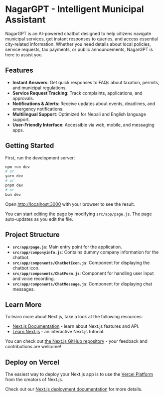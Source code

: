# NagarGPT - Intelligent Municipal Assistant

NagarGPT is an AI-powered chatbot designed to help citizens navigate municipal services, get instant responses to queries, and access essential city-related information. Whether you need details about local policies, service requests, tax payments, or public announcements, NagarGPT is here to assist you.

## Features

- **Instant Answers**: Get quick responses to FAQs about taxation, permits, and municipal regulations.
- **Service Request Tracking**: Track complaints, applications, and approvals.
- **Notifications & Alerts**: Receive updates about events, deadlines, and emergency notifications.
- **Multilingual Support**: Optimized for Nepali and English language support.
- **User-Friendly Interface**: Accessible via web, mobile, and messaging apps.

## Getting Started

First, run the development server:

```bash
npm run dev
# or
yarn dev
# or
pnpm dev
# or
bun dev
```

Open [http://localhost:3000](http://localhost:3000) with your browser to see the result.

You can start editing the page by modifying `src/app/page.js`. The page auto-updates as you edit the file.

## Project Structure

- **`src/app/page.js`**: Main entry point for the application.
- **`src/app/componyinfo.js`**: Contains dummy company information for the chatbot.
- **`src/app/components/ChatbotIcon.js`**: Component for displaying the chatbot icon.
- **`src/app/components/ChatForm.js`**: Component for handling user input and voice recording.
- **`src/app/components/ChatMessage.js`**: Component for displaying chat messages.

## Learn More

To learn more about Next.js, take a look at the following resources:

- [Next.js Documentation](https://nextjs.org/docs) - learn about Next.js features and API.
- [Learn Next.js](https://nextjs.org/learn) - an interactive Next.js tutorial.

You can check out [the Next.js GitHub repository](https://github.com/vercel/next.js) - your feedback and contributions are welcome!

## Deploy on Vercel

The easiest way to deploy your Next.js app is to use the [Vercel Platform](https://vercel.com/new?utm_medium=default-template&filter=next.js&utm_source=create-next-app&utm_campaign=create-next-app-readme) from the creators of Next.js.

Check out our [Next.js deployment documentation](https://nextjs.org/docs/app/building-your-application/deploying) for more details.
